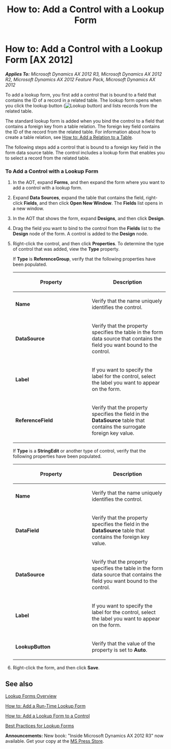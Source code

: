 ﻿---
title: 'How to: Add a Control with a Lookup Form'
TOCTitle: 'How to: Add a Control with a Lookup Form'
ms:assetid: 2e365e4b-842a-44eb-b0fa-6fa4c8c1e0fe
ms:mtpsurl: https://msdn.microsoft.com/en-us/library/Aa592952(v=AX.60)
ms:contentKeyID: 35241958
ms.date: 05/18/2015
mtps_version: v=AX.60
---

# How to: Add a Control with a Lookup Form [AX 2012]


_**Applies To:** Microsoft Dynamics AX 2012 R3, Microsoft Dynamics AX 2012 R2, Microsoft Dynamics AX 2012 Feature Pack, Microsoft Dynamics AX 2012_

To add a lookup form, you first add a control that is bound to a field that contains the ID of a record in a related table. The lookup form opens when you click the lookup button (![Lookup button](images/Aa597861.LOOKUP(en-us,AX.60).gif "Lookup button")) and lists records from the related table.

The standard lookup form is added when you bind the control to a field that contains a foreign key from a table relation. The foreign key field contains the ID of the record from the related table. For information about how to create a table relation, see [How to: Add a Relation to a Table](how-to-add-a-relation-to-a-table.md).

The following steps add a control that is bound to a foreign key field in the form data source table. The control includes a lookup form that enables you to select a record from the related table.

### To Add a Control with a Lookup Form

1.  In the AOT, expand **Forms**, and then expand the form where you want to add a control with a lookup form.

2.  Expand **Data Sources**, expand the table that contains the field, right-click **Fields**, and then click **Open New Window**. The **Fields** list opens in a new window.

3.  In the AOT that shows the form, expand **Designs**, and then click **Design**.

4.  Drag the field you want to bind to the control from the **Fields** list to the **Design** node of the form. A control is added to the **Design** node.

5.  Right-click the control, and then click **Properties**. To determine the type of control that was added, view the **Type** property.
    
    If **Type** is **ReferenceGroup**, verify that the following properties have been populated.
    
    <table>
    <colgroup>
    <col style="width: 50%" />
    <col style="width: 50%" />
    </colgroup>
    <thead>
    <tr class="header">
    <th><p>Property</p></th>
    <th><p>Description</p></th>
    </tr>
    </thead>
    <tbody>
    <tr class="odd">
    <td><p><strong>Name</strong></p></td>
    <td><p>Verify that the name uniquely identifies the control.</p></td>
    </tr>
    <tr class="even">
    <td><p><strong>DataSource</strong></p></td>
    <td><p>Verify that the property specifies the table in the form data source that contains the field you want bound to the control.</p></td>
    </tr>
    <tr class="odd">
    <td><p><strong>Label</strong></p></td>
    <td><p>If you want to specify the label for the control, select the label you want to appear on the form.</p></td>
    </tr>
    <tr class="even">
    <td><p><strong>ReferenceField</strong></p></td>
    <td><p>Verify that the property specifies the field in the <strong>DataSource</strong> table that contains the surrogate foreign key value.</p></td>
    </tr>
    </tbody>
    </table>
    
    If **Type** is a **StringEdit** or another type of control, verify that the following properties have been populated.
    
    <table>
    <colgroup>
    <col style="width: 50%" />
    <col style="width: 50%" />
    </colgroup>
    <thead>
    <tr class="header">
    <th><p>Property</p></th>
    <th><p>Description</p></th>
    </tr>
    </thead>
    <tbody>
    <tr class="odd">
    <td><p><strong>Name</strong></p></td>
    <td><p>Verify that the name uniquely identifies the control.</p></td>
    </tr>
    <tr class="even">
    <td><p><strong>DataField</strong></p></td>
    <td><p>Verify that the property specifies the field in the <strong>DataSource</strong> table that contains the foreign key value.</p></td>
    </tr>
    <tr class="odd">
    <td><p><strong>DataSource</strong></p></td>
    <td><p>Verify that the property specifies the table in the form data source that contains the field you want bound to the control.</p></td>
    </tr>
    <tr class="even">
    <td><p><strong>Label</strong></p></td>
    <td><p>If you want to specify the label for the control, select the label you want to appear on the form.</p></td>
    </tr>
    <tr class="odd">
    <td><p><strong>LookupButton</strong></p></td>
    <td><p>Verify that the value of the property is set to <strong>Auto</strong>.</p></td>
    </tr>
    </tbody>
    </table>


6.  Right-click the form, and then click **Save**.

## See also

[Lookup Forms Overview](lookup-forms-overview.md)

[How to: Add a Run-Time Lookup Form](how-to-add-a-run-time-lookup-form.md)

[How to: Add a Lookup Form to a Control](how-to-add-a-lookup-form-to-a-control.md)

[Best Practices for Lookup Forms](best-practices-for-lookup-forms.md)

  
**Announcements:** New book: "Inside Microsoft Dynamics AX 2012 R3" now available. Get your copy at the [MS Press Store](https://www.microsoftpressstore.com/store/inside-microsoft-dynamics-ax-2012-r3-9780735685109).

